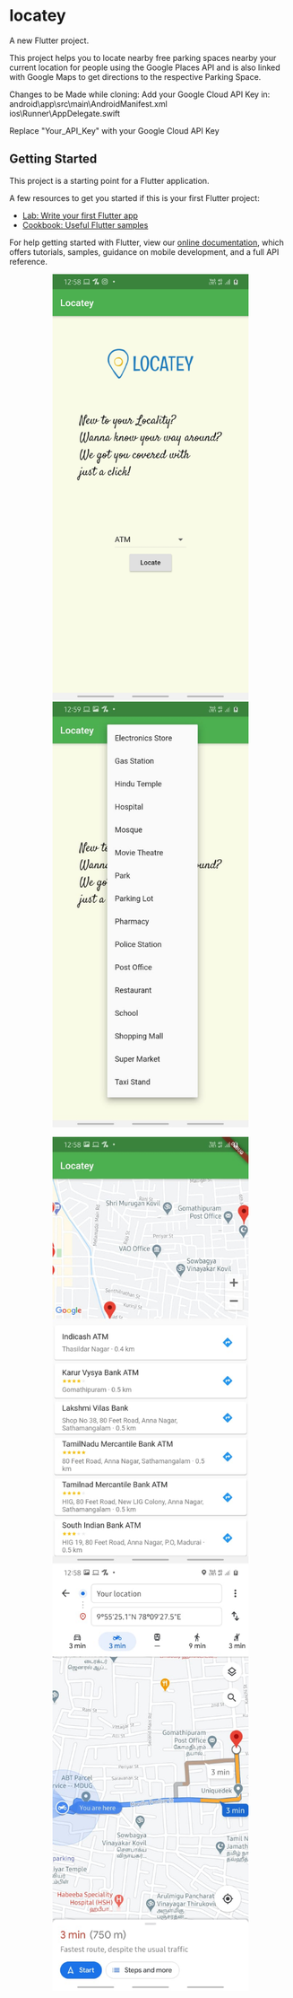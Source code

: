 # locatey

A new Flutter project.

This project helps you to locate nearby free parking spaces nearby your current location for 
people using the Google Places API and is also linked with Google Maps to get directions to 
the respective Parking Space.

Changes to be Made while cloning:
Add your Google Cloud API Key in:<br>
    android\app\src\main\AndroidManifest.xml<br>
    ios\Runner\AppDelegate.swift
    
Replace "Your_API_Key" with your Google Cloud API Key

## Getting Started

This project is a starting point for a Flutter application.

A few resources to get you started if this is your first Flutter project:

- [Lab: Write your first Flutter app](https://flutter.dev/docs/get-started/codelab)
- [Cookbook: Useful Flutter samples](https://flutter.dev/docs/cookbook)

For help getting started with Flutter, view our
[online documentation](https://flutter.dev/docs), which offers tutorials,
samples, guidance on mobile development, and a full API reference.

<p align="center">
  <img src="App1.jpeg" width="350" title="hover text">
  <img src="App2.jpeg" width="350" alt="accessibility text">
</p>
<p align="center">
  <img src="App3.jpeg" width="350" title="hover text">
  <img src="App4.jpeg" width="350" alt="accessibility text">
</p>